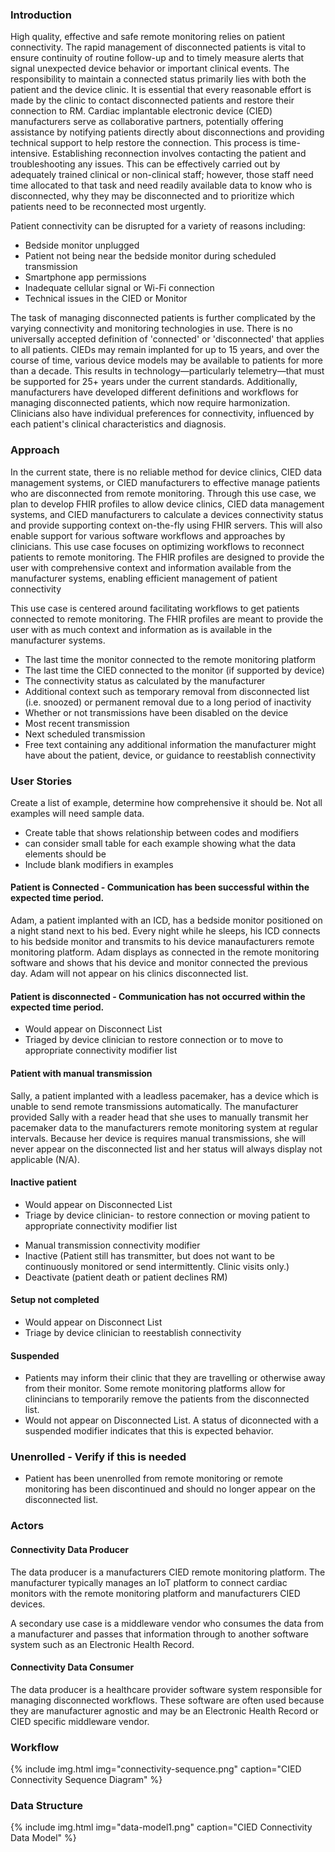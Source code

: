 ### Introduction

High quality, effective and safe remote monitoring relies on patient connectivity.  The rapid management of disconnected patients is vital to ensure continuity of routine follow-up and to timely measure alerts that signal unexpected device behavior or important clinical events. The responsibility to maintain a connected status primarily lies with both the patient and the device clinic. It is essential that every reasonable effort is made by the clinic to contact disconnected patients and restore their connection to RM.
Cardiac implantable electronic device (CIED) manufacturers serve as collaborative partners, potentially offering assistance by notifying patients directly about disconnections and providing technical support to help restore the connection. This process is time-intensive. Establishing reconnection involves contacting the patient and troubleshooting any issues. This can be effectively carried out by adequately trained clinical or non-clinical staff; however, those staff need time allocated to that task and need readily available data to know who is disconnected, why they may be disconnected and to prioritize which patients need to be reconnected most urgently. 

Patient connectivity can be disrupted for a variety of reasons including:
* Bedside monitor unplugged
* Patient not being near the bedside monitor during scheduled transmission
* Smartphone app permissions
* Inadequate cellular signal or Wi-Fi connection
* Technical issues in the CIED or Monitor

The task of managing disconnected patients is further complicated by the varying connectivity and monitoring technologies in use. There is no universally accepted definition of 'connected' or 'disconnected' that applies to all patients. CIEDs may remain implanted for up to 15 years, and over the course of time, various device models may be available to patients for more than a decade. This results in technology—particularly telemetry—that must be supported for 25+ years under the current standards. Additionally, manufacturers have developed different definitions and workflows for managing disconnected patients, which now require harmonization. Clinicians also have individual preferences for connectivity, influenced by each patient's clinical characteristics and diagnosis.

### Approach

In the current state, there is no reliable method for device clinics, CIED data management systems, or CIED manufacturers to effective manage patients who are disconnected from remote monitoring. Through this use case, we plan to develop FHIR profiles to allow device clinics, CIED data management systems, and CIED manufacturers to calculate a devices connectivity status and provide supporting context on-the-fly using FHIR servers. This will also enable support for various software workflows and approaches by clinicians.
This use case focuses on optimizing workflows to reconnect patients to remote monitoring. The FHIR profiles are designed to provide the user with comprehensive context and information available from the manufacturer systems, enabling efficient management of patient connectivity 


This use case is centered around facilitating workflows to get patients connected to remote monitoring. The FHIR profiles are meant to provide the user with as much context and information as is available in the manufacturer systems. 
* The last time the monitor connected to the remote monitoring platform
* The last time the CIED connected to the monitor (if supported by device)
* The connectivity status as calculated by the manufacturer
* Additional context such as temporary removal from disconnected list (i.e. snoozed) or permanent removal due to a long period of inactivity
* Whether or not transmissions have been disabled on the device
* Most recent transmission
* Next scheduled transmission
* Free text containing any additional information the manufacturer might have about the patient, device, or guidance to reestablish connectivity 

### User Stories
Create a list of example, determine how comprehensive it should be. Not all examples will need sample data.
* Create table that shows relationship between codes and modifiers
* can consider small table for each example showing what the data elements should be
* Include blank modifiers in examples

#### Patient is Connected - Communication has been successful within the expected time period.
Adam, a patient implanted with an ICD, has a bedside monitor positioned on a night stand next to his bed. Every night while he sleeps, his ICD connects to his bedside monitor and transmits to his device manaufacturers remote monitoring platform. Adam displays as connected in the remote monitoring software and shows that his device and monitor connected the previous day. Adam will not appear on his clinics disconnected list.

#### Patient is disconnected - Communication has not occurred within the expected time period.
* Would appear on Disconnect List
* Triaged by device clinician to restore connection or to move to appropriate connectivity modifier list

#### Patient with manual transmission
Sally, a patient implanted with a leadless pacemaker, has a device which is unable to send remote transmissions automatically. The manufacturer provided Sally with a reader head that she uses to manually transmit her pacemaker data to the manufacturers remote monitoring system at regular intervals. Because her device is requires manual transmissions, she will never appear on the disconnected list and her status will always display not applicable (N/A).

#### Inactive patient
* Would appear on Disconnected List 
* Triage by device clinician- to restore connection or moving patient to appropriate connectivity modifier list 
- Manual transmission connectivity modifier
- Inactive (Patient still has transmitter, but does not want to be continuously monitored or send intermittently. Clinic visits only.)
- Deactivate (patient death or patient declines RM)

#### Setup not completed
* Would appear on Disconnect List
* Triage by device clinician to reestablish connectivity

#### Suspended 
* Patients may inform their clinic that they are travelling or otherwise away from their monitor. Some remote monitoring platforms allow for clinincians to temporarily remove the patients from the disconnected list.
* Would not appear on Disconnected List. A status of diconnected with a suspended modifier indicates that this is expected behavior.

### Unenrolled - Verify if this is needed
* Patient has been unenrolled from remote monitoring or remote monitoring has been discontinued and should no longer appear on the disconnected list.

### Actors
#### Connectivity Data Producer
The data producer is a manufacturers CIED remote monitoring platform. The manufacturer typically manages an IoT platform to connect cardiac monitors with the remote monitoring platform and manufacturers CIED devices.

A secondary use case is a middleware vendor who consumes the data from a manufacturer and passes that information through to another software system such as an Electronic Health Record.

#### Connectivity Data Consumer
The data producer is a healthcare provider software system responsible for managing disconnected workflows. These software are often used because they are manufacturer agnostic and may be an Electronic Health Record or CIED specific middleware vendor.

### Workflow
{% include img.html img="connectivity-sequence.png" caption="CIED Connectivity Sequence Diagram" %} 

### Data Structure
{% include img.html img="data-model1.png" caption="CIED Connectivity Data Model" %} 